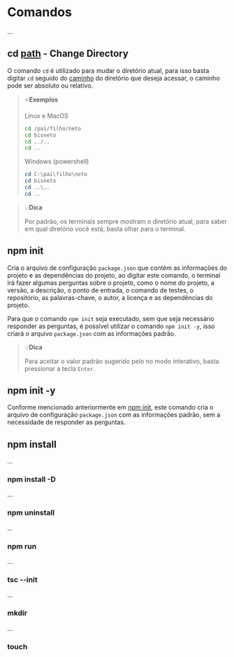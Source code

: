 # Comandos

...

## cd [path](#file-path) - Change Directory <a id="#cd" />

O comando `cd` é utilizado para mudar o diretório atual, para isso basta digitar `cd` seguido do [caminho](#file-path) do diretório que deseja acessar, o caminho pode ser absoluto ou relativo.

> ⭐**Exemplos**
> 
> Linux e MacOS
> 
> ```bash
> cd /pai/filho/neto
> cd bisneto
> cd ../..
> cd ..
> ```
> 
> Windows (powershell)
> 
> ```powershell
> cd C:\pai\filho\neto
> cd bisneto
> cd ..\..
> cd ..
> ```

> 💡**Dica**
> 
> Por padrão, os terminais sempre mostram o diretório atual, para saber em qual diretório você está, basta olhar para o terminal.


## npm init <a id="#npm-init" />

Cria o arquivo de configuração `package.json` que contém as informações do projeto e as dependências do projeto, ao digitar este comando, o terminal irá fazer algumas perguntas sobre o projeto, como o nome do projeto, a versão, a descrição, o ponto de entrada, o comando de testes, o repositório, as palavras-chave, o autor, a licença e as dependências do projeto.

Para que o comando `npm init` seja executado, sem que seja necessário responder as perguntas, é possível utilizar o comando `npm init -y`, isso criará o arquivo `package.json` com as informações padrão.

> 💡**Dica**
> 
> Para aceitar o valor padrão sugerido pelo no modo interativo, basta pressionar a tecla `Enter`.

## npm init -y <a id="#npm-init-y" />

Conforme mencionado anteriormente em [npm init](#npm-init), este comando cria o arquivo de configuração `package.json` com as informações padrão, sem a necessidade de responder as perguntas.

## npm install <a id="#npm-install" />

...

### npm install -D <a id="#npm-install-d" />

...

### npm uninstall <a id="#npm-uninstall" />

...

### npm run <a id="#npm-run" />

...

### tsc --init <a id="#tsc-init" />

...

### mkdir <a id="#mkdir" />

...

### touch <a id="#touch" />
